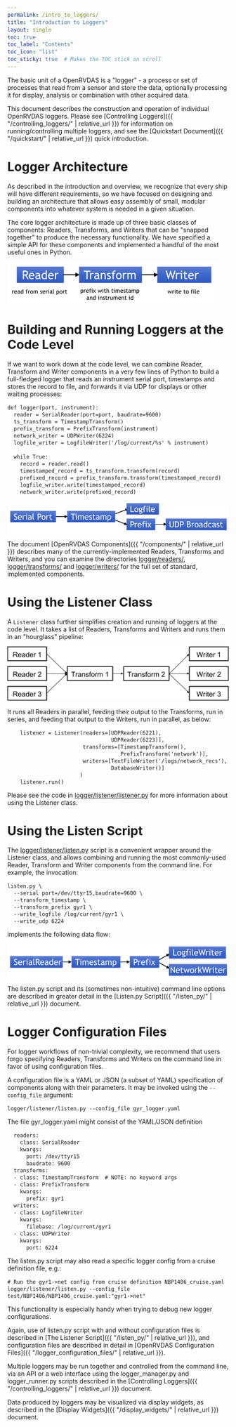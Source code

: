 ```yaml
---
permalink: /intro_to_loggers/
title: "Introduction to Loggers"
layout: single
toc: true
toc_label: "Contents"
toc_icon: "list"
toc_sticky: true  # Makes the TOC stick on scroll
---
```

The basic unit of a OpenRVDAS is a "logger" - a process or set of processes that read from a sensor and store the data, optionally processing it for display, analysis or combination with other acquired data.

This document describes the construction and operation of individual OpenRVDAS loggers. Please see [Controlling Loggers]({{ "/controlling_loggers/" | relative_url }}) for information on running/controlling multiple loggers, and see the [Quickstart Document]({{ "/quickstart/" | relative_url }}) quick introduction.

# Logger Architecture

As described in the introduction and overview, we recognize that every ship will have different requirements, so we have focused on designing and building an architecture that allows easy assembly of small, modular components into whatever system is needed in a given situation.

The core logger architecture is made up of three basic classes of components: Readers, Transforms, and Writers that can be "snapped together" to produce the necessary functionality. We have specified a simple API for these components and implemented a handful of the most useful ones in Python.

![Reader, Transform and Writer](../assets/images/read_transform_write.png)

# Building and Running Loggers at the Code Level

If we want to work down at the code level, we can combine Reader, Transform and Writer components in a very few lines of Python to build a full-fledged logger that reads an instrument serial port, timestamps and stores the record to file, and forwards it via UDP for displays or other waiting processes:

```
def logger(port, instrument):
  reader = SerialReader(port=port, baudrate=9600)
  ts_transform = TimestampTransform()
  prefix_transform = PrefixTransform(instrument)
  network_writer = UDPWriter(6224)
  logfile_writer = LogfileWriter('/log/current/%s' % instrument)
  
  while True:
    record = reader.read()
    timestamped_record = ts_transform.transform(record)
    prefixed_record = prefix_transform.transform(timestamped_record)
    logfile_writer.write(timestamped_record)
    network_writer.write(prefixed_record)
```

![UDPWriter data flow](../assets/images/network_writer.png)

The document [OpenRVDAS Components]({{ "/components/" | relative_url }}) describes many of the currently-implemented Readers, Transforms and Writers, and you can examine the directories [logger/readers/](https://github.com/OceanDataTools/openrvdas/blob/master/logger/readers), [logger/transforms/](https://github.com/OceanDataTools/openrvdas/blob/master/logger/transforms) and [logger/writers/](https://github.com/OceanDataTools/openrvdas/blob/master/logger/writers) for the full set of standard, implemented components.

# Using the Listener Class

A ```Listener``` class further simplifies creation and running of loggers at the code level. It takes a list of Readers, Transforms and Writers and runs them in an "hourglass" pipeline:

![Hourglass dataflow for listener class](../assets/images/generic_listener.png)

It runs all Readers in parallel, feeding their output to the Transforms, run in series, and feeding that output to the Writers, run in parallel, as below:

```
    listener = Listener(readers=[UDPReader(6221),
                                 UDPReader(6223)],
                        transforms=[TimestampTransform(),
                                    PrefixTransform('network')],
                        writers=[TextFileWriter('/logs/network_recs'),
                                 DatabaseWriter()]
                       )
    listener.run()
```

Please see the code in [logger/listener/listener.py](https://github.com/OceanDataTools/openrvdas/blob/master/logger/listener/listener.py) for more information about using the Listener class.

# Using the Listen Script

The [logger/listener/listen.py](https://github.com/OceanDataTools/openrvdas/blob/master/logger/listener/listen.py) script is a convenient wrapper around the Listener class, and allows combining and running the most commonly-used Reader, Transform and Writer components from the command line. For example, the invocation:

```
listen.py \
  --serial port=/dev/ttyr15,baudrate=9600 \
  --transform_timestamp \
  --transform_prefix gyr1 \
  --write_logfile /log/current/gyr1 \
  --write_udp 6224
```
implements the following data flow:

![Dual writer dataflow](../assets/images/dual_writer.png)

The listen.py script and its (sometimes non-intuitive) command line options are described in greater detail in the [Listen.py Script]({{ "/listen_py/" | relative_url }}) document.

# Logger Configuration Files

For logger workflows of non-trivial complexity, we recommend that users forgo specifying Readers, Transforms and Writers on the command line in favor of using configuration files.

A configuration file is a YAML or JSON (a subset of YAML) specification of components along with their parameters. It may be invoked using the `--config_file` argument:

```
logger/listener/listen.py --config_file gyr_logger.yaml
```

The file gyr_logger.yaml might consist of the YAML/JSON definition

```
  readers:  
    class: SerialReader 
    kwargs:  
      port: /dev/ttyr15 
      baudrate: 9600 
  transforms:
  - class: TimestampTransform  # NOTE: no keyword args 
  - class: PrefixTransform 
    kwargs:  
      prefix: gyr1 
  writers:
  - class: LogfileWriter 
    kwargs:  
      filebase: /log/current/gyr1 
  - class: UDPWriter 
    kwargs: 
      port: 6224 
```

The listen.py script may also read a specific logger config from a cruise definition file, e.g.:

```
# Run the gyr1->net config from cruise definition NBP1406_cruise.yaml
logger/listener/listen.py --config_file test/NBP1406/NBP1406_cruise.yaml:"gyr1->net"
```

This functionality is especially handy when trying to debug new logger configurations.

Again, use of listen.py script with and without configuration files is described in [The Listener Script]({{ "/listen_py/" | relative_url }}), and configuration files are described in detail in [OpenRVDAS Configuration Files]({{ "/logger_configuration_files/" | relative_url }}).

Multiple loggers may be run together and controlled from the command line, via an API or a web interface using the logger\_manager.py and logger_runner.py scripts described in the [Controlling Loggers]({{ "/controlling_loggers/" | relative_url }}) document.

Data produced by loggers may be visualized via display widgets, as described in the [Display Widgets]({{ "/display_widgets/" | relative_url }}) document.

